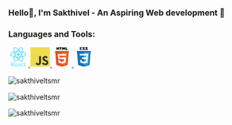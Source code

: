 ### Hello🙏, I'm Sakthivel - An Aspiring Web development 👋

<h3 align="left">Languages and Tools:</h3>
<p align="left">  <a href="https://reactjs.org/" target="_blank"> <img src="https://raw.githubusercontent.com/devicons/devicon/master/icons/react/react-original-wordmark.svg" alt="react" width="40" height="40"/>
<!--   </a><a href="https://nodejs.org" target="_blank"> <img src="https://raw.githubusercontent.com/devicons/devicon/master/icons/nodejs/nodejs-original-wordmark.svg" alt="nodejs" width="40" height="40"/></a> -->
  <a href="https://developer.mozilla.org/en-US/docs/Web/JavaScript" target="_blank"> <img src="https://raw.githubusercontent.com/devicons/devicon/master/icons/javascript/javascript-original.svg" alt="javascript" width="40" height="40"/> </a>
<!--  <a href="https://www.mongodb.com/" target="_blank"> <img src="https://github.com/mongodb-js/leaf/blob/master/dist/mongodb-leaf_128x128@2x.png" alt="mongodb" width="40" height="40"/> </a> -->
<a href="https://www.w3.org/html/" target="_blank"> <img src="https://raw.githubusercontent.com/devicons/devicon/master/icons/html5/html5-original-wordmark.svg" alt="html5" width="40" height="40"/> </a><a href="https://www.w3schools.com/css/" target="_blank"> <img src="https://raw.githubusercontent.com/devicons/devicon/master/icons/css3/css3-original-wordmark.svg" alt="css3" width="40" height="40"/> </a>      </p> 

<p><img align="center" src="https://github-readme-stats.vercel.app/api/top-langs?username=sakthiveltsmr&show_icons=true&locale=en&layout=compact" alt="sakthiveltsmr" /></p>

<p><img align="center" src="https://github-readme-stats.vercel.app/api?username=sakthiveltsmr&show_icons=true&locale=en" alt="sakthiveltsmr" /></p>

<p><img align="center" src="https://github-readme-streak-stats.herokuapp.com/?user=sakthiveltsmr&" alt="sakthiveltsmr" /></p>

<!-- &nbsp; -->
